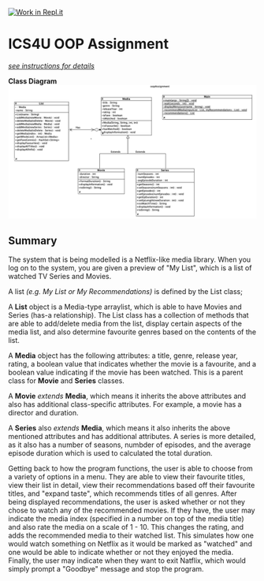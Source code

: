 [![Work in Repl.it](https://classroom.github.com/assets/work-in-replit-14baed9a392b3a25080506f3b7b6d57f295ec2978f6f33ec97e36a161684cbe9.svg)](https://classroom.github.com/online_ide?assignment_repo_id=4818932&assignment_repo_type=AssignmentRepo)
# ICS4U OOP Assignment

[*see instructions for details*](Instructions.md)

**Class Diagram**
![diagram](ClassDiagram1.png)

## Summary
The system that is being modelled is a Netflix-like media library. When you log on to the system, you are given a preview of "My List", which is a list of watched TV Series and Movies. 

A list *(e.g. My List or My Recommendations)* is defined by the List class;

 A **List** object is a Media-type arraylist, which is able to have Movies and Series (has-a relationship). The List class has a collection of methods that are able to add/delete media from the list, display certain aspects of the media list, and also determine favourite genres based on the contents of the list. 

A **Media** object has the following attributes: a title, genre, release year, rating, a boolean value that indicates whether the movie is a favourite, and a boolean value indicating if the movie has been watched. This is a parent class for **Movie** and **Series** classes.

A **Movie** *extends* **Media**, which means it inherits the above attributes and also has additional class-specific attributes. For example, a movie has a director and duration.

A **Series** also *extends* **Media**, which means it also inherits the above mentioned attributes and has additional attributes. A series is more detailed, as it also has a number of seasons, numbder of episodes, and the average episode duration which is used to calculated the total duration. 


Getting back to how the program functions, the user is able to choose from a variety of options in a menu. They are able to view their favourite titles, view their list in detail, view their recommendations based off their favourite titles, and "expand taste", which recommends titles of all genres. After being displayed recommendations, the user is asked whether or not they chose to watch any of the recommended movies. If they have, the user may indicate the media index (specified in a number on top of the media title) and also rate the media on a scale of 1 - 10. This changes the rating, and adds the recommended media to their watched list. This simulates how one would watch something on Netflix as it would be marked as "watched" and one would be able to indicate whether or not they enjoyed the media. Finally, the user may indicate when they want to exit Natflix, which would simply prompt a "Goodbye" message and stop the program.